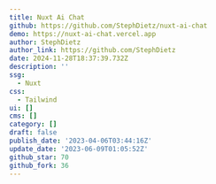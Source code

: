 ```yaml
---
title: Nuxt Ai Chat
github: https://github.com/StephDietz/nuxt-ai-chat
demo: https://nuxt-ai-chat.vercel.app
author: StephDietz
author_link: https://github.com/StephDietz
date: 2024-11-28T18:37:39.732Z
description: ''
ssg:
  - Nuxt
css:
  - Tailwind
ui: []
cms: []
category: []
draft: false
publish_date: '2023-04-06T03:44:16Z'
update_date: '2023-06-09T01:05:52Z'
github_star: 70
github_fork: 36
---
```

